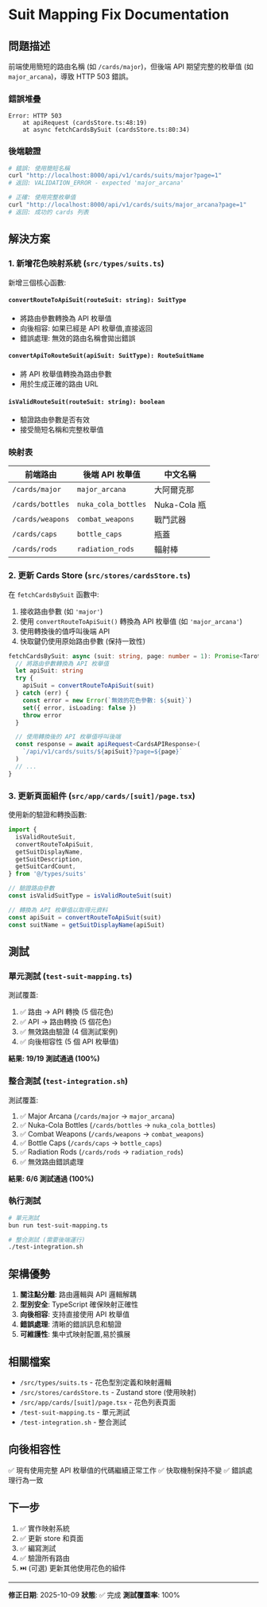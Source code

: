 # Suit Mapping Fix Documentation

## 問題描述

前端使用簡短的路由名稱 (如 `/cards/major`)，但後端 API 期望完整的枚舉值 (如 `major_arcana`)，導致 HTTP 503 錯誤。

### 錯誤堆疊
```
Error: HTTP 503
    at apiRequest (cardsStore.ts:48:19)
    at async fetchCardsBySuit (cardsStore.ts:80:34)
```

### 後端驗證
```bash
# 錯誤: 使用簡短名稱
curl "http://localhost:8000/api/v1/cards/suits/major?page=1"
# 返回: VALIDATION_ERROR - expected 'major_arcana'

# 正確: 使用完整枚舉值
curl "http://localhost:8000/api/v1/cards/suits/major_arcana?page=1"
# 返回: 成功的 cards 列表
```

## 解決方案

### 1. 新增花色映射系統 (`src/types/suits.ts`)

新增三個核心函數:

#### `convertRouteToApiSuit(routeSuit: string): SuitType`
- 將路由參數轉換為 API 枚舉值
- 向後相容: 如果已經是 API 枚舉值,直接返回
- 錯誤處理: 無效的路由名稱會拋出錯誤

#### `convertApiToRouteSuit(apiSuit: SuitType): RouteSuitName`
- 將 API 枚舉值轉換為路由參數
- 用於生成正確的路由 URL

#### `isValidRouteSuit(routeSuit: string): boolean`
- 驗證路由參數是否有效
- 接受簡短名稱和完整枚舉值

### 映射表

| 前端路由 | 後端 API 枚舉值 | 中文名稱 |
|---------|-----------------|---------|
| `/cards/major` | `major_arcana` | 大阿爾克那 |
| `/cards/bottles` | `nuka_cola_bottles` | Nuka-Cola 瓶 |
| `/cards/weapons` | `combat_weapons` | 戰鬥武器 |
| `/cards/caps` | `bottle_caps` | 瓶蓋 |
| `/cards/rods` | `radiation_rods` | 輻射棒 |

### 2. 更新 Cards Store (`src/stores/cardsStore.ts`)

在 `fetchCardsBySuit` 函數中:
1. 接收路由參數 (如 `'major'`)
2. 使用 `convertRouteToApiSuit()` 轉換為 API 枚舉值 (如 `'major_arcana'`)
3. 使用轉換後的值呼叫後端 API
4. 快取鍵仍使用原始路由參數 (保持一致性)

```typescript
fetchCardsBySuit: async (suit: string, page: number = 1): Promise<TarotCard[]> => {
  // 將路由參數轉換為 API 枚舉值
  let apiSuit: string
  try {
    apiSuit = convertRouteToApiSuit(suit)
  } catch (err) {
    const error = new Error(`無效的花色參數: ${suit}`)
    set({ error, isLoading: false })
    throw error
  }

  // 使用轉換後的 API 枚舉值呼叫後端
  const response = await apiRequest<CardsAPIResponse>(
    `/api/v1/cards/suits/${apiSuit}?page=${page}`
  )
  // ...
}
```

### 3. 更新頁面組件 (`src/app/cards/[suit]/page.tsx`)

使用新的驗證和轉換函數:

```typescript
import {
  isValidRouteSuit,
  convertRouteToApiSuit,
  getSuitDisplayName,
  getSuitDescription,
  getSuitCardCount,
} from '@/types/suits'

// 驗證路由參數
const isValidSuitType = isValidRouteSuit(suit)

// 轉換為 API 枚舉值以取得元資料
const apiSuit = convertRouteToApiSuit(suit)
const suitName = getSuitDisplayName(apiSuit)
```

## 測試

### 單元測試 (`test-suit-mapping.ts`)

測試覆蓋:
1. ✅ 路由 -> API 轉換 (5 個花色)
2. ✅ API -> 路由轉換 (5 個花色)
3. ✅ 無效路由驗證 (4 個測試案例)
4. ✅ 向後相容性 (5 個 API 枚舉值)

**結果: 19/19 測試通過 (100%)**

### 整合測試 (`test-integration.sh`)

測試覆蓋:
1. ✅ Major Arcana (`/cards/major` -> `major_arcana`)
2. ✅ Nuka-Cola Bottles (`/cards/bottles` -> `nuka_cola_bottles`)
3. ✅ Combat Weapons (`/cards/weapons` -> `combat_weapons`)
4. ✅ Bottle Caps (`/cards/caps` -> `bottle_caps`)
5. ✅ Radiation Rods (`/cards/rods` -> `radiation_rods`)
6. ✅ 無效路由錯誤處理

**結果: 6/6 測試通過 (100%)**

### 執行測試

```bash
# 單元測試
bun run test-suit-mapping.ts

# 整合測試 (需要後端運行)
./test-integration.sh
```

## 架構優勢

1. **關注點分離**: 路由邏輯與 API 邏輯解耦
2. **型別安全**: TypeScript 確保映射正確性
3. **向後相容**: 支持直接使用 API 枚舉值
4. **錯誤處理**: 清晰的錯誤訊息和驗證
5. **可維護性**: 集中式映射配置,易於擴展

## 相關檔案

- `/src/types/suits.ts` - 花色型別定義和映射邏輯
- `/src/stores/cardsStore.ts` - Zustand store (使用映射)
- `/src/app/cards/[suit]/page.tsx` - 花色列表頁面
- `/test-suit-mapping.ts` - 單元測試
- `/test-integration.sh` - 整合測試

## 向後相容性

✅ 現有使用完整 API 枚舉值的代碼繼續正常工作
✅ 快取機制保持不變
✅ 錯誤處理行為一致

## 下一步

1. ✅ 實作映射系統
2. ✅ 更新 store 和頁面
3. ✅ 編寫測試
4. ✅ 驗證所有路由
5. ⏭️ (可選) 更新其他使用花色的組件

---

**修正日期**: 2025-10-09
**狀態**: ✅ 完成
**測試覆蓋率**: 100%
